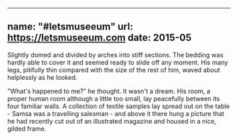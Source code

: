 ---
name: "#letsmuseeum"
url: https://letsmuseeum.com
date: 2015-05
-------------
Slightly domed and divided by arches into stiff sections. The bedding was hardly able to cover it and seemed ready to slide off any moment. His many legs, pitifully thin compared with the size of the rest of him, waved about helplessly as he looked. 

"What's happened to me?" he thought. It wasn't a dream. His room, a proper human room although a little too small, lay peacefully between its four familiar walls. A collection of textile samples lay spread out on the table - Samsa was a travelling salesman - and above it there hung a picture that he had recently cut out of an illustrated magazine and housed in a nice, gilded frame.
